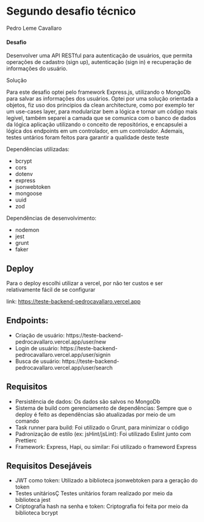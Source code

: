 <body>
    <main>
        <h1>Segundo desafio técnico</h1>
        <p>Pedro Leme Cavallaro</p>
        <h4>Desafio</h4>
        <p>
            Desenvolver uma API RESTful para autenticação de usuários, que
            permita operações de cadastro (sign up), autenticação (sign in) e
            recuperação de informações do usuário.
        </p>
        <p>Solução</p>
        <p>
            Para este desafio optei pelo framework Express.js, utilizando o
            MongoDb para salvar as informações dos usuários. Optei por uma
            solução orientada a objetos, fiz uso dos principios da clean
            architecture, como por exemplo ter um use-cases layer, para
            modularizar bem a lógica e tornar um código mais legivel, também
            separei a camada que se comunica com o banco de dados da lógica
            aplicação utilizando o conceito de repositórios, e encapsulei a
            lógica dos endpoints em um controlador, em um controlador. Ademais,
            testes untários foram feitos para garantir a qualidade deste teste
        </p>
        <div>
            <p>Dependências utilizadas:</p>
            <ul>
                <li>bcrypt</li>
                <li>cors</li>
                <li>dotenv</li>
                <li>express</li>
                <li>jsonwebtoken</li>
                <li>mongoose</li>
                <li>uuid</li>
                <li>zod</li>
            </ul>
            <p>Dependências de desenvolvimento:</p>
            <ul>
                <li>nodemon</li>
                <li>jest</li>
                <li>grunt</li>
                <li>faker</li>
            </ul>
        </div>
        <div>
            <h2>Deploy</h2>
            <p>Para o deploy escolhi utilizar a vercel, por não ter custos e ser relativamente fácil de se configurar</p>
            <p>link: <a href="https://teste-backend-pedrocavallaro.vercel.app">https://teste-backend-pedrocavallaro.vercel.app</a></p>
            <h2>Endpoints:</h2>
            <ul>
                <li>Criação de usuário: https://teste-backend-pedrocavallaro.vercel.app/user/new</li>
                <li>Login de usuário: https://teste-backend-pedrocavallaro.vercel.app/user/signin</li>
                <li>Busca de usuário: https://teste-backend-pedrocavallaro.vercel.app/user/search</li>
            </ul>
        </div>
        <div>
            <div>
                <h2>Requisitos</h2>
                <ul>
                    <li>Persistência de dados: Os dados são salvos no MongoDb </li>
                    <li>Sistema de build com gerenciamento de dependências: Sempre que o deploy é feito as dependências são atualizadas por meio de um comando </li>
                    <li>Task runner para build: Foi utilizado o Grunt, para minimizar o código</li>
                    <li>Padronização de estilo (ex: jsHint/jsLint): Foi utilizado Eslint junto com Prettierc</li>
                    <li>Framework: Express, Hapi, ou similar: Foi utilizado o frameword Express</li>
                </ul>
            </div>
            <div>
                <h2>Requisitos Desejáveis</h2>
                <ul>
                    <li>
                        JWT como token: Utilizado a biblioteca jsonwebtoken para a geração do token
                    </li>
                    <li>
                         Testes unitáriosÇ Testes unitários foram realizado por meio da biblioteca jest
                    </li>
                    <li>Criptografia hash na senha e token: Criptografia foi feita por meio da biblioteca bcrypt</li>
                </ul>
            </div>
        </div>
    </main>
</body>
